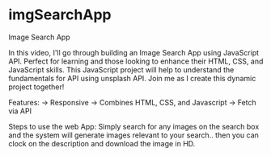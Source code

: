 # imgSearchApp
 Image Search App


In this video, I'll go through building an Image Search App using JavaScript API. Perfect for learning and those looking to enhance their HTML, CSS, and JavaScript skills. This JavaScript project will help to understand the fundamentals for API using unsplash API. Join me as I create this dynamic project together!

Features:
-> Responsive
-> Combines HTML, CSS, and Javascript
-> Fetch via API

Steps to use the web App:
Simply search for any images on the search box and the system will generate images relevant to your search.. then you can clock on the description and download the image in HD.